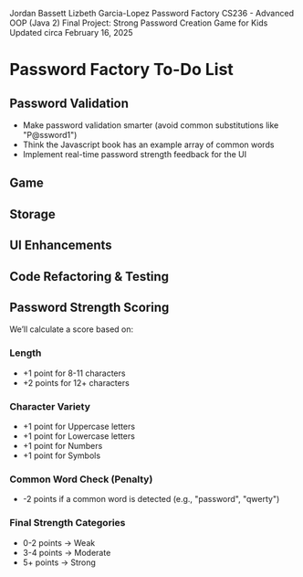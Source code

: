 Jordan Bassett
Lizbeth Garcia-Lopez
Password Factory
CS236 - Advanced OOP (Java 2)
Final Project: Strong Password Creation Game for Kids
Updated circa February 16, 2025

# Password Factory To-Do List

## Password Validation
- Make password validation smarter (avoid common substitutions like "P@ssword1")
- Think the Javascript book has an example array of common words
- Implement real-time password strength feedback for the UI

## Game

## Storage

## UI Enhancements

## Code Refactoring & Testing

## Password Strength Scoring
We’ll calculate a score based on:

### Length
- +1 point for 8-11 characters
- +2 points for 12+ characters

### Character Variety
- +1 point for Uppercase letters
- +1 point for Lowercase letters
- +1 point for Numbers
- +1 point for Symbols

### Common Word Check (Penalty)
- -2 points if a common word is detected (e.g., "password", "qwerty")

### Final Strength Categories
- 0-2 points → Weak
- 3-4 points → Moderate
- 5+ points → Strong

